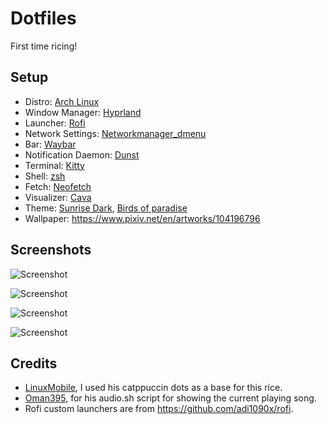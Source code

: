 # Dotfiles

First time ricing!

## Setup
* Distro: [Arch Linux](https://archlinux.org)
* Window Manager: [Hyprland](https://hyprland.org)
* Launcher: [Rofi](https://github.com/adi1090x/rofi)
* Network Settings: [Networkmanager_dmenu](https://github.com/firecat53/networkmanager-dmenu)
* Bar: [Waybar](https://github.com/Alexays/Waybar)
* Notification Daemon: [Dunst](https://github.com/dunst-project/dunst)
* Terminal: [Kitty](https://sw.kovidgoyal.net/kitty/)
* Shell: [zsh](https://www.zsh.org/)
* Fetch: [Neofetch](https://github.com/dylanaraps/neofetch)
* Visualizer: [Cava](https://github.com/karlstav/cava)
* Theme: [Sunrise Dark](https://www.gnome-look.org/p/1258305), [Birds of paradise](https://gogh-co.github.io/Gogh/)
* Wallpaper: https://www.pixiv.net/en/artworks/104196796

## Screenshots

![Screenshot](https://media.discordapp.net/attachments/894383313568014356/1097641716212846704/image.png?width=1826&height=1026)

![Screenshot](https://media.discordapp.net/attachments/894383313568014356/1097642420545527838/image.png?width=1826&height=1026)

![Screenshot](https://media.discordapp.net/attachments/894383313568014356/1097644949618561055/image.png?width=1826&height=1026)

![Screenshot](https://media.discordapp.net/attachments/894383313568014356/1097645002110287943/image.png?width=1826&height=1026)

## Credits
* [LinuxMobile](https://github.com/linuxmobile), I used his catppuccin dots as a base for this rice.
* [Oman395](https://github.com/Oman395/), for his audio.sh script for showing the current playing song.
* Rofi custom launchers are from https://github.com/adi1090x/rofi.
